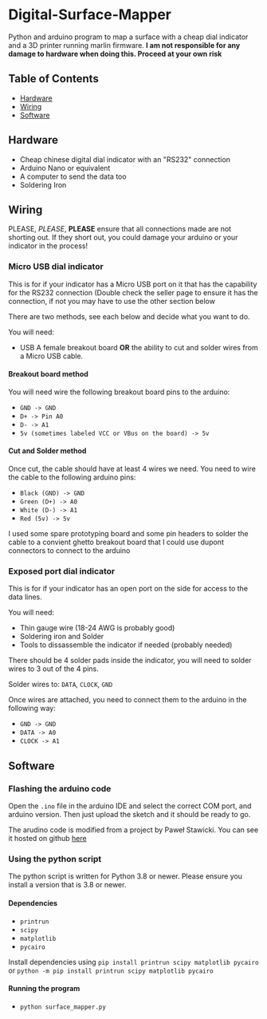 # Digital-Surface-Mapper

Python and arduino program to map a surface with a cheap dial indicator and a 3D printer running marlin firmware.
**I am not responsible for any damage to hardware when doing this. Proceed at your own risk**

## Table of Contents

- [Hardware](#hardware)
- [Wiring](#wiring)
- [Software](#software)

## Hardware

- Cheap chinese digital dial indicator with an "RS232" connection
- Arduino Nano or equivalent
- A computer to send the data too
- Soldering Iron

## Wiring

PLEASE, _PLEASE_, **PLEASE** ensure that all connections made are not shorting out. If they short out, you could damage your arduino or your indicator in the process!

### Micro USB dial indicator

This is for if your indicator has a Micro USB port on it that has the capability for the RS232 connection (Double check the seller page to ensure it has the connection, if not you may have to use the other section below

There are two methods, see each below and decide what you want to do.

You will need:

- USB A female breakout board **OR** the ability to cut and solder wires from a Micro USB cable.

#### Breakout board method

You will need wire the following breakout board pins to the arduino:

- `GND -> GND`
- `D+ -> Pin A0`
- `D- -> A1`
- `5v (sometimes labeled VCC or VBus on the board) -> 5v`

#### Cut and Solder method

Once cut, the cable should have at least 4 wires we need. You need to wire the cable to the following arduino pins:

- `Black (GND) -> GND`
- `Green (D+) -> A0`
- `White (D-) -> A1`
- `Red (5v) -> 5v`

I used some spare prototyping board and some pin headers to solder the cable to a convient ghetto breakout board that I could use dupont connectors to connect to the arduino

### Exposed port dial indicator

This is for if your indicator has an open port on the side for access to the data lines.

You will need:

- Thin gauge wire (18-24 AWG is probably good)
- Soldering iron and Solder
- Tools to dissassemble the indicator if needed (probably needed)

There should be 4 solder pads inside the indicator, you will need to solder wires to 3 out of the 4 pins.

Solder wires to: `DATA`, `CLOCK`, `GND`

Once wires are attached, you need to connect them to the arduino in the following way:

- `GND -> GND`
- `DATA -> A0`
- `CLOCK -> A1`

## Software

### Flashing the arduino code

Open the `.ino` file in the arduino IDE and select the correct COM port, and arduino version. Then just upload the sketch and it should be ready to go.

The arudino code is modified from a project by Paweł Stawicki. You can see it hosted on github [here](https://github.com/stawel/dialIndicatorToSerial)

### Using the python script

The python script is written for Python 3.8 or newer. Please ensure you install a version that is 3.8 or newer.

#### Dependencies

- `printrun`
- `scipy`
- `matplotlib`
- `pycairo`

Install dependencies using `pip install printrun scipy matplotlib pycairo` or `python -m pip install printrun scipy matplotlib pycairo`

#### Running the program

- `python surface_mapper.py`
